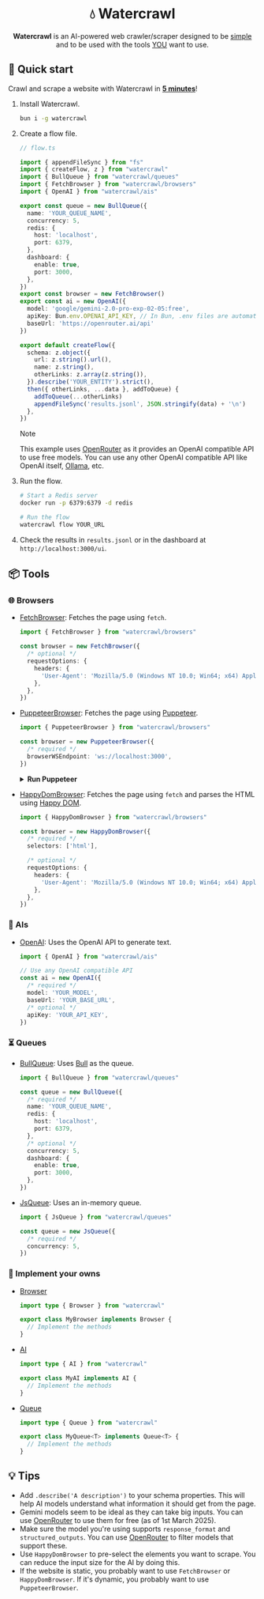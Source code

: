 <h1 align="center">
  💧 Watercrawl
</h1>

<p align="center">
  <strong>Watercrawl</strong> is an AI-powered web crawler/scraper designed to be <u>simple</u> and to be used with the tools <u>YOU</u> want to use.
</p>

## 🚀 Quick start

Crawl and scrape a website with Watercrawl in **<u>5 minutes</u>**!

1. Install Watercrawl.

    ```sh
    bun i -g watercrawl
    ```

2. Create a flow file.

    ```ts
    // flow.ts

    import { appendFileSync } from "fs"
    import { createFlow, z } from "watercrawl"
    import { BullQueue } from "watercrawl/queues"
    import { FetchBrowser } from "watercrawl/browsers"
    import { OpenAI } from "watercrawl/ais"

    export const queue = new BullQueue({
      name: 'YOUR_QUEUE_NAME',
      concurrency: 5,
      redis: {
        host: 'localhost',
        port: 6379,
      },
      dashboard: {
        enable: true,
        port: 3000,
      },
    })
    export const browser = new FetchBrowser()
    export const ai = new OpenAI({
      model: 'google/gemini-2.0-pro-exp-02-05:free',
      apiKey: Bun.env.OPENAI_API_KEY, // In Bun, .env files are automatically loaded
      baseUrl: 'https://openrouter.ai/api'
    })

    export default createFlow({
      schema: z.object({
        url: z.string().url(),
        name: z.string(),
        otherLinks: z.array(z.string()),
      }).describe('YOUR_ENTITY').strict(),
      then({ otherLinks, ...data }, addToQueue) {
        addToQueue(...otherLinks)
        appendFileSync('results.jsonl', JSON.stringify(data) + '\n')
      },
    })
    ```

    > [!NOTE]
    > This example uses [OpenRouter](https://openrouter.ai/) as it provides an OpenAI compatible API to use free models. You can use any other OpenAI compatible API like OpenAI itself, [Ollama](https://ollama.com/), etc.

3. Run the flow.

    ```sh
    # Start a Redis server
    docker run -p 6379:6379 -d redis

    # Run the flow
    watercrawl flow YOUR_URL
    ```

4. Check the results in `results.jsonl` or in the dashboard at `http://localhost:3000/ui`.

## 📦 Tools

### 🌐 Browsers

- [FetchBrowser](/src/adapters/secondary/browser/fetch.ts): Fetches the page using `fetch`.

  ```ts
  import { FetchBrowser } from "watercrawl/browsers"

  const browser = new FetchBrowser({
    /* optional */
    requestOptions: {
      headers: {
        'User-Agent': 'Mozilla/5.0 (Windows NT 10.0; Win64; x64) AppleWebKit/537.36 (KHTML, like Gecko) Chrome/58.0.3029.110 Safari/537.36',
      },
    },
  })
  ```

- [PuppeteerBrowser](/src/adapters/secondary/browser/puppeteer.ts): Fetches the page using [Puppeteer](https://pptr.dev/).
  
  ```ts
  import { PuppeteerBrowser } from "watercrawl/browsers"

  const browser = new PuppeteerBrowser({
    /* required */
    browserWSEndpoint: 'ws://localhost:3000',
  })
  ```

  <details>
    <summary><b>Run Puppeteer</b></summary>

  - **With Lightpanda**:

      Check <https://github.com/lightpanda-io/browser> for more information.

  - **With Puppeteer**:

      ```ts
      // In your flow file

      import puppeteer from 'puppeteer'

      const puppeteerInstance = await puppeteer.launch({
        headless: true,
        args: [
          '--disable-gpu',
          '--no-sandbox',
          '--disable-setuid-sandbox',
          '--disable-dev-shm-usage'
        ],
      })
      ```

      Use `puppeteerInstance.wsEndpoint()` for the `browserWSEndpoint`.

  - **With your own Chrome instance**:

      ```sh
      # On macOS
      /Applications/Google\ Chrome.app/Contents/MacOS/Google\ Chrome --remote-debugging-port=9222
      ```

      Get the `ws://` endpoint from the console.

  </details>

- [HappyDomBrowser](/src/adapters/secondary/browser/happy-dom.ts): Fetches the page using `fetch` and parses the HTML using [Happy DOM](https://github.com/capricorn86/happy-dom).

  ```ts
  import { HappyDomBrowser } from "watercrawl/browsers"

  const browser = new HappyDomBrowser({
    /* required */
    selectors: ['html'],

    /* optional */
    requestOptions: {
      headers: {
        'User-Agent': 'Mozilla/5.0 (Windows NT 10.0; Win64; x64) AppleWebKit/537.36 (KHTML, like Gecko) Chrome/58.0.3029.110 Safari/537.36',
      },
    },
  })
  ```

### 🧠 AIs

- [OpenAI](/src/adapters/secondary/ai/openai.ts): Uses the OpenAI API to generate text.

  ```ts
  import { OpenAI } from "watercrawl/ais"

  // Use any OpenAI compatible API
  const ai = new OpenAI({
    /* required */
    model: 'YOUR_MODEL',
    baseUrl: 'YOUR_BASE_URL',
    /* optional */
    apiKey: 'YOUR_API_KEY',
  })
  ```

### ⏳ Queues

- [BullQueue](/src/adapters/secondary/queue/bull.ts): Uses [Bull](https://github.com/OptimalBits/bull) as the queue.

  ```ts
  import { BullQueue } from "watercrawl/queues"

  const queue = new BullQueue({
    /* required */
    name: 'YOUR_QUEUE_NAME',
    redis: {
      host: 'localhost',
      port: 6379,
    },
    /* optional */
    concurrency: 5,
    dashboard: {
      enable: true,
      port: 3000,
    },
  })
  ```

- [JsQueue](/src/adapters/secondary/queue/jsqueue.ts): Uses an in-memory queue.

  ```ts
  import { JsQueue } from "watercrawl/queues"

  const queue = new JsQueue({
    /* required */
    concurrency: 5,
  })
  ```

### 🎨 Implement your owns

- [Browser](/src/domain/ports/browser.d.ts)
  
  ```ts
  import type { Browser } from "watercrawl"

  export class MyBrowser implements Browser {
    // Implement the methods
  }
  ```

- [AI](/src/domain/ports/ai.d.ts)
  
  ```ts
  import type { AI } from "watercrawl"

  export class MyAI implements AI {
    // Implement the methods
  }
  ```

- [Queue](/src/domain/ports/queue.d.ts)
  
  ```ts
  import type { Queue } from "watercrawl"

  export class MyQueue<T> implements Queue<T> {
    // Implement the methods
  }
  ```

## 💡 Tips

- Add `.describe('A description')` to your schema properties. This will help AI models understand what information it should get from the page.
- Gemini models seem to be ideal as they can take big inputs. You can use [OpenRouter](https://openrouter.ai/) to use them for free (as of 1st March 2025).
- Make sure the model you're using supports `response_format` and `structured_outputs`. You can use [OpenRouter](https://openrouter.ai/) to filter models that support these.
- Use `HappyDomBrowser` to pre-select the elements you want to scrape. You can reduce the input size for the AI by doing this.
- If the website is static, you probably want to use `FetchBrowser` or `HappyDomBrowser`. If it's dynamic, you probably want to use `PuppeteerBrowser`.
